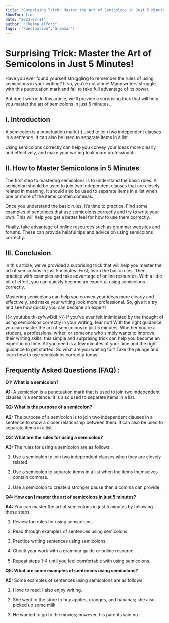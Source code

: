 ```yaml
---
title: "Surprising Trick: Master the Art of Semicolons in Just 5 Minutes!"
ShowToc: true 
date: "2023-03-11"
author: "Thelma Alford" 
tags: ["Punctuation","Grammar"]
---
```

# Surprising Trick: Master the Art of Semicolons in Just 5 Minutes!

Have you ever found yourself struggling to remember the rules of using semicolons in your writing? If so, you’re not alone! Many writers struggle with this punctuation mark and fail to take full advantage of its power. 

But don’t worry! In this article, we’ll provide a surprising trick that will help you master the art of semicolons in just 5 minutes. 

## I. Introduction 

A semicolon is a punctuation mark (;) used to join two independent clauses in a sentence. It can also be used to separate items in a list. 

Using semicolons correctly can help you convey your ideas more clearly and effectively, and make your writing look more professional. 

## II. How to Master Semicolons in 5 Minutes 

The first step to mastering semicolons is to understand the basic rules. A semicolon should be used to join two independent clauses that are closely related in meaning. It should also be used to separate items in a list when one or more of the items contain commas. 

Once you understand the basic rules, it’s time to practice. Find some examples of sentences that use semicolons correctly and try to write your own. This will help you get a better feel for how to use them correctly. 

Finally, take advantage of online resources such as grammar websites and forums. These can provide helpful tips and advice on using semicolons correctly. 

## III. Conclusion 

In this article, we’ve provided a surprising trick that will help you master the art of semicolons in just 5 minutes. First, learn the basic rules. Then, practice with examples and take advantage of online resources. With a little bit of effort, you can quickly become an expert at using semicolons correctly. 

Mastering semicolons can help you convey your ideas more clearly and effectively, and make your writing look more professional. So, give it a try and see how quickly you can become an expert!

{{< youtube th-zyfvwDdI >}} 
If you've ever felt intimidated by the thought of using semicolons correctly in your writing, fear not! With the right guidance, you can master the art of semicolons in just 5 minutes. Whether you're a student, a professional writer, or someone who simply wants to improve their writing skills, this simple and surprising trick can help you become an expert in no time. All you need is a few minutes of your time and the right guidance to get started. So what are you waiting for? Take the plunge and learn how to use semicolons correctly today!

## Frequently Asked Questions (FAQ) :
**Q1: What is a semicolon?**

**A1:** A semicolon is a punctuation mark that is used to join two independent clauses in a sentence. It is also used to separate items in a list. 

**Q2: What is the purpose of a semicolon?**

**A2:** The purpose of a semicolon is to join two independent clauses in a sentence to show a closer relationship between them. It can also be used to separate items in a list. 

**Q3: What are the rules for using a semicolon?**

**A3:** The rules for using a semicolon are as follows: 

1. Use a semicolon to join two independent clauses when they are closely related. 

2. Use a semicolon to separate items in a list when the items themselves contain commas. 

3. Use a semicolon to create a stronger pause than a comma can provide. 

**Q4: How can I master the art of semicolons in just 5 minutes?**

**A4:** You can master the art of semicolons in just 5 minutes by following these steps: 

1. Review the rules for using semicolons. 

2. Read through examples of sentences using semicolons. 

3. Practice writing sentences using semicolons. 

4. Check your work with a grammar guide or online resource. 

5. Repeat steps 1-4 until you feel comfortable with using semicolons. 

**Q5: What are some examples of sentences using semicolons?**

**A5:** Some examples of sentences using semicolons are as follows: 

1. I love to read; I also enjoy writing. 

2. She went to the store to buy apples, oranges, and bananas; she also picked up some milk. 

3. He wanted to go to the movies; however, his parents said no.





